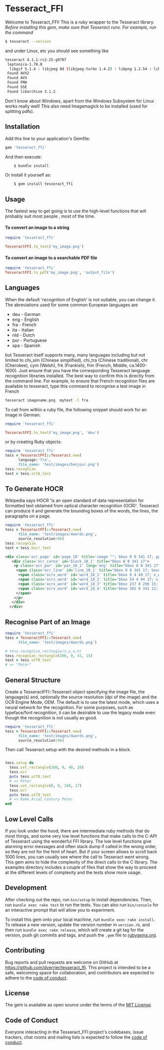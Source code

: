 # Tesseract_FFI

Welcome to Tesseract_FFI! 
This is a ruby wrapper to the Tesseract library. _Before installing this gem, make sure that Tesseract runs. For example, run the command_

```bash
$ tesseract --version
```

and under Linux, etc you should see something like
```bash
tesseract 4.1.1-rc2-25-g9707
 leptonica-1.78.0
  libgif 5.1.4 : libjpeg 8d (libjpeg-turbo 1.4.2) : libpng 1.2.54 : libtiff 4.0.6 : zlib 1.2.8 : libwebp 0.4.4 : libopenjp2 2.3.0
 Found AVX2
 Found AVX
 Found FMA
 Found SSE
 Found libarchive 3.1.2
```
Don't know about Windows, apart from the Windows Subsystem for Linux works really well! This also need Imagemagick to be installed (used for splitting pdfs).



## Installation

Add this line to your application's Gemfile:

```ruby
gem 'tesseract_ffi'
```

And then execute:
```bash
    $ bundle install
```
Or install it yourself as:
```bash
    $ gem install tesseract_ffi
```

## Usage
The fastest way to get going is to use the high-level functions that will probably suit most people , most of the time.

#### To convert an image to a string
```ruby
require 'tesseract_ffi'

TesseractFFI.to_text('my_image.png')
```
#### To convert an image to a searchable PDF file
```ruby
require 'tesseract_ffi'
TesseractFFI.to_pdf('my_image.png', 'output_file')
```

## Languages
When the default 'recognition  of English' is not suitable, you can change it. The abreviations used for some common European languages are

* deu - German
* eng - English
* fra - French
* ita - Italian
* nld - Dutch
* por - Portuguese
* spa - Spanish

but Tesseract itself supports many, many languages including but not limited to chi_sim (Chinese simplified), chi_tra (Chinese traditional), chr (Cherokee), cym (Welsh), frk (Frankish), frm (French, Middle, ca.1400-1600). Just ensure that you have the corresponding Tesseract language recognition libraries installed. The best way to confirm this is directly from the command line. For example, to ensure that French recognition files are available to tesseract, type this command to recognise a test image in French
```bash
tesseract imagename.png  mytext -l fra
```
To call from within a ruby file, the following snippet should work for an image in German:
```ruby
require 'tesseract_ffi'

TesseractFFI.to_text('my_image.png', 'deu')
```
or by creating Ruby objects:

```ruby
require 'tesseract_ffi'
tess = TesseractFFI::Tesseract.new(
      language:'fra', 
      file_name: 'test/images/bonjour.png')
tess.recognize
text = tess.utf8_text
```

## To Generate HOCR 
Wikipedia says HOCR 'is an open standard of data representation for formatted text 
obtained from optical character recognition (OCR)'.  Tesseract can produce it and generate the bounding boxes of the words, the lines, the paragraphs on a page.

```ruby
require 'tesseract_ffi'
tess = TesseractFFI::Tesseract.new( 
      file_name: 'test/images/4words.png', 
      source_resolution:96)
tess.recognize
text = tess.hocr_text
```

```xml
<div class='ocr_page' id='page_18' title='image ""; bbox 0 0 341 17; ppageno 17'>
   <div class='ocr_carea' id='block_18_1' title="bbox 0 0 341 17">
    <p class='ocr_par' id='par_18_1' lang='eng' title="bbox 0 0 341 17">
     <span class='ocr_line' id='line_18_1' title="bbox 0 0 341 17; baseline -0.012 -1; x_size 16; x_descenders 4; x_ascenders 4">
      <span class='ocrx_word' id='word_18_1' title='bbox 0 4 49 17; x_wconf 92'>Name</span>
      <span class='ocrx_word' id='word_18_2' title='bbox 54 4 94 17; x_wconf 90'>Arial</span>
      <span class='ocrx_word' id='word_18_3' title='bbox 237 0 296 15; x_wconf 90'>Century</span>
      <span class='ocrx_word' id='word_18_4' title='bbox 302 0 341 12; x_wconf 90'>Peter</span>
     </span>
    </p>
   </div>
  </div>
```

## Recognise Part of an Image
```ruby
require 'tesseract_ffi'
tess = TesseractFFI::Tesseract.new( 
      file_name: 'test/images/4words.png')

# tess.recognize_rectangle(x,y,w,h)
tess.recognize_rectangle(300, 0, 41, 15)
text = tess.utf8_text
# => "Peter"

```

## General Structure 

Create a TesseractFFI::Tesseract object specifying the image file, the language(s) and, optionally the source resolution (dpi of the image) and the OCR Engine Mode, OEM. The default is to use the latest mode, which uses a neural network for the recognition. For some purposes, such as typeface/font recognition, it can be desirable to use the legacy mode even though the recognition is not usually as good.

```ruby
require 'tesseract_ffi'
tess = TesseractFFI::Tesseract.new( 
      file_name: 'test/images/4words.png', 
      source_resolution:96)

```
Then call Tesseract.setup with the desired methods in a block.

```ruby

tess.setup do
  tess.set_rectangle(300, 0, 40, 20)
  tess.ocr
  puts tess.utf8_text
  # => Peter
  tess.set_rectangle(0, 0, 340, 17)
  tess.ocr
  puts tess.utf8_text
  # => Name Arial Century Peter
end

```


## Low Level Calls

If you look under the hood, there are intermediate ruby methods that do most things, and some very low level functions that make calls to the C-API of Tesseract using the wonderful FFI library. The low level functions give alarming error messages and often stack dump if called in the wrong order, so they are not for the feint of heart. But if your screen allows to scroll back 1000 lines, you can usually see where the call to Tesseract went wrong. This gem aims to hide the complexity of the direct calls to the C library. The examples directory includes a couple of files that show the way to proceed at the different levels of complexity and the tests show more usage.


## Development

After checking out the repo, run `bin/setup` to install dependencies. Then, run `bundle exec rake test` to run the tests. You can also run `bin/console` for an interactive prompt that will allow you to experiment.

To install this gem onto your local machine, run `bundle exec rake install`. To release a new version, update the version number in `version.rb`, and then run `bundle exec rake release`, which will create a git tag for the version, push git commits and tags, and push the `.gem` file to [rubygems.org](https://rubygems.org).

## Contributing

Bug reports and pull requests are welcome on GitHub at https://github.com/dverrier/tesseract_ffi. This project is intended to be a safe, welcoming space for collaboration, and contributors are expected to adhere to the [code of conduct](https://github.com/dverrier/tesseract_ffi/blob/master/CODE_OF_CONDUCT.md).


## License

The gem is available as open source under the terms of the [MIT License](https://opensource.org/licenses/MIT).

## Code of Conduct

Everyone interacting in the Tesseract_FFI project's codebases, issue trackers, chat rooms and mailing lists is expected to follow the [code of conduct](https://github.com/[USERNAME]/tessy/blob/master/CODE_OF_CONDUCT.md).
